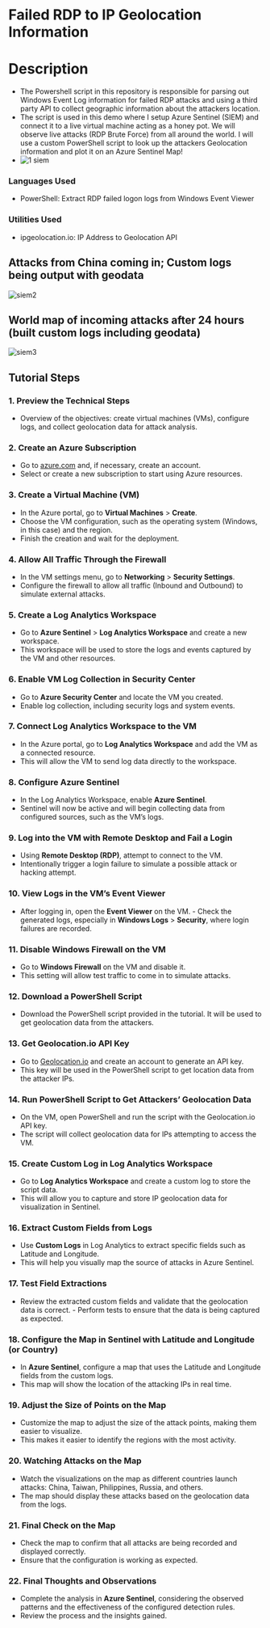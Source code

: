 #  Failed RDP to IP Geolocation Information
# Description
- The Powershell script in this repository is responsible for parsing out Windows Event Log information for failed RDP attacks and using a third party API to collect geographic information about the attackers location.
- The script is used in this demo where I setup Azure Sentinel (SIEM) and connect it to a live virtual machine acting as a honey pot. We will observe live attacks (RDP Brute Force) from all around the world. I will use a custom PowerShell script to look up the attackers Geolocation information and plot it on an Azure Sentinel Map!
- ![1 siem](https://github.com/user-attachments/assets/494679a9-bc6d-4e79-a29c-d1c64c8991b8)

### Languages Used
- PowerShell: Extract RDP failed logon logs from Windows Event Viewer
### Utilities Used
- ipgeolocation.io: IP Address to Geolocation API
## Attacks from China coming in; Custom logs being output with geodata
![siem2](https://github.com/user-attachments/assets/ee08cce8-ac5e-47a1-a05b-342bf2a571ca)


## World map of incoming attacks after 24 hours (built custom logs including geodata)
![siem3](https://github.com/user-attachments/assets/59b43b70-5e1b-4a1a-92d9-bc5c5ed8a579)

## Tutorial Steps

### 1. Preview the Technical Steps 
- Overview of the objectives: create virtual machines (VMs), configure logs, and collect geolocation data for attack analysis.

### 2. Create an Azure Subscription 
- Go to [azure.com](https://azure.com) and, if necessary, create an account.
- Select or create a new subscription to start using Azure resources.

### 3. Create a Virtual Machine (VM) 
- In the Azure portal, go to **Virtual Machines** > **Create**.
- Choose the VM configuration, such as the operating system (Windows, in this case) and the region.
- Finish the creation and wait for the deployment.

### 4. Allow All Traffic Through the Firewall 
- In the VM settings menu, go to **Networking** > **Security Settings**.
- Configure the firewall to allow all traffic (Inbound and Outbound) to simulate external attacks.

### 5. Create a Log Analytics Workspace 
- Go to **Azure Sentinel** > **Log Analytics Workspace** and create a new workspace.
- This workspace will be used to store the logs and events captured by the VM and other resources.

### 6. Enable VM Log Collection in Security Center 
- Go to **Azure Security Center** and locate the VM you created.
- Enable log collection, including security logs and system events.

### 7. Connect Log Analytics Workspace to the VM 
- In the Azure portal, go to **Log Analytics Workspace** and add the VM as a connected resource.
- This will allow the VM to send log data directly to the workspace.

### 8. Configure Azure Sentinel 
- In the Log Analytics Workspace, enable **Azure Sentinel**.
- Sentinel will now be active and will begin collecting data from configured sources, such as the VM’s logs.

### 9. Log into the VM with Remote Desktop and Fail a Login 
- Using **Remote Desktop (RDP)**, attempt to connect to the VM.
- Intentionally trigger a login failure to simulate a possible attack or hacking attempt.

### 10. View Logs in the VM’s Event Viewer 
- After logging in, open the **Event Viewer** on the VM. - Check the generated logs, especially in **Windows Logs** > **Security**, where login failures are recorded.

### 11. Disable Windows Firewall on the VM 
- Go to **Windows Firewall** on the VM and disable it.
- This setting will allow test traffic to come in to simulate attacks.

### 12. Download a PowerShell Script 
- Download the PowerShell script provided in the tutorial. It will be used to get geolocation data from the attackers.

### 13. Get Geolocation.io API Key 
- Go to [Geolocation.io](https://geolocation.io) and create an account to generate an API key.
- This key will be used in the PowerShell script to get location data from the attacker IPs.

### 14. Run PowerShell Script to Get Attackers’ Geolocation Data 
- On the VM, open PowerShell and run the script with the Geolocation.io API key.
- The script will collect geolocation data for IPs attempting to access the VM.

### 15. Create Custom Log in Log Analytics Workspace 
- Go to **Log Analytics Workspace** and create a custom log to store the script data.
- This will allow you to capture and store IP geolocation data for visualization in Sentinel.

### 16. Extract Custom Fields from Logs 
- Use **Custom Logs** in Log Analytics to extract specific fields such as Latitude and Longitude.
- This will help you visually map the source of attacks in Azure Sentinel.

### 17. Test Field Extractions 
- Review the extracted custom fields and validate that the geolocation data is correct. - Perform tests to ensure that the data is being captured as expected.

### 18. Configure the Map in Sentinel with Latitude and Longitude (or Country)
- In **Azure Sentinel**, configure a map that uses the Latitude and Longitude fields from the custom logs.
- This map will show the location of the attacking IPs in real time.

### 19. Adjust the Size of Points on the Map 
- Customize the map to adjust the size of the attack points, making them easier to visualize.
- This makes it easier to identify the regions with the most activity.

### 20. Watching Attacks on the Map 
- Watch the visualizations on the map as different countries launch attacks: China, Taiwan, Philippines, Russia, and others.
- The map should display these attacks based on the geolocation data from the logs.


### 21. Final Check on the Map 
- Check the map to confirm that all attacks are being recorded and displayed correctly.
- Ensure that the configuration is working as expected.

### 22. Final Thoughts and Observations 
- Complete the analysis in **Azure Sentinel**, considering the observed patterns and the effectiveness of the configured detection rules.
- Review the process and the insights gained.
